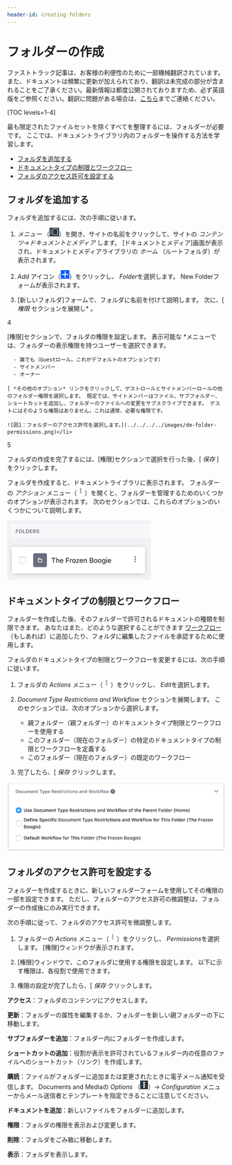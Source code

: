 ```yaml
---
header-id: creating-folders
---
```


# フォルダーの作成

<p class="alert alert-info"><span class="wysiwyg-color-blue120">ファストトラック記事は、お客様の利便性のために一部機械翻訳されています。また、ドキュメントは頻繁に更新が加えられており、翻訳は未完成の部分が含まれることをご了承ください。最新情報は都度公開されておりますため、必ず英語版をご参照ください。翻訳に問題がある場合は、<a href="mailto:support-content-jp@liferay.com">こちら</a>までご連絡ください。</span></p>

[TOC levels=1-4]

最も限定されたファイルセットを除くすべてを整理するには、フォルダーが必要です。 ここでは、ドキュメントライブラリ内のフォルダーを操作する方法を学習します。

  - [フォルダを追加する](#adding-a-folder)
  - [ドキュメントタイプの制限とワークフロー](#document-type-restrictions-and-workflow)
  - [フォルダのアクセス許可を設定する](#setting-folder-permissions)

## フォルダを追加する

フォルダを追加するには、次の手順に従います。

1.  *メニュー* （![Product Menu](../../../../images/icon-menu.png)）を開き、サイトの名前をクリックして、サイトの *コンテンツ→ドキュメントとメディア* します。 [ドキュメントとメディア]画面が表示され、ドキュメントとメディアライブラリの *ホーム* （ルートフォルダ）が表示されます。

2.  *Add* アイコン（![Add](../../../../images/icon-add.png)）をクリックし、 *Folder*を選択します。 New Folderフォームが表示されます。

3.  [新しいフォルダ]フォームで、フォルダに名前を付けて説明します。 次に、[ *権限* セクションを展開し* 。</p></li>

4

[権限]セクションで、フォルダの権限を設定します。 </em> 表示可能な *メニューでは、フォルダーの表示権限を持つユーザーを選択できます。</p>

      - 誰でも（Guestロール。これがデフォルトのオプションです）
      - サイトメンバー
      - オーナー

    [ *その他のオプション* リンクをクリックして、ゲストロールとサイトメンバーロールの他のフォルダー権限を選択します。 既定では、サイトメンバーはファイル、サブフォルダー、ショートカットを追加し、フォルダーのファイルへの変更をサブスクライブできます。 ゲストにはそのような権限はありません。これは通常、必要な権限です。

    ![図1：フォルダーのアクセス許可を選択します。](../../../../images/dm-folder-permissions.png)</li>

5

フォルダの作成を完了するには、[権限]セクションで選択を行った後、[ *保存* ]をクリックします。</ol>

フォルダを作成すると、ドキュメントライブラリに表示されます。 フォルダーの *アクション* メニュー（![Actions](../../../../images/icon-actions.png)）を開くと、フォルダーを管理するためのいくつかのオプションが表示されます。 次のセクションでは、これらのオプションのいくつかについて説明します。

![図2：新しいライブラリがドキュメントライブラリに表示されます。](../../../../images/dm-folder.png)

## ドキュメントタイプの制限とワークフロー

フォルダーを作成した後、そのフォルダーで許可されるドキュメントの種類を制限できます。 あなたはまた、どのような選択することができます [ワークフロー](/docs/7-1/user/-/knowledge_base/u/workflow) （もしあれば）に追加したり、フォルダに編集したファイルを承認するために使用します。

フォルダのドキュメントタイプの制限とワークフローを変更するには、次の手順に従います。

1.  フォルダの *Actions* メニュー（![Actions](../../../../images/icon-actions.png)）をクリックし、 *Edit*を選択します。

2.  *Document Type Restrictions and Workflow* セクションを展開します。 このセクションでは、次のオプションから選択します。

      - 親フォルダー（親フォルダー）のドキュメントタイプ制限とワークフローを使用する
      - このフォルダー（現在のフォルダー）の特定のドキュメントタイプの制限とワークフローを定義する
      - このフォルダー（現在のフォルダー）の既定のワークフロー

3.  完了したら、[ *保存* クリックします。

![図3：フォルダーのファイルに使用するドキュメントタイプの制限とワークフローを設定できます。](../../../../images/dm-restrictions-workflow.png)

## フォルダのアクセス許可を設定する

フォルダーを作成するときに、新しいフォルダーフォームを使用してその権限の一部を設定できます。 ただし、フォルダーのアクセス許可の微調整は、フォルダーの作成後にのみ実行できます。

次の手順に従って、フォルダのアクセス許可を微調整します。

1.  フォルダーの *Actions* メニュー（![Actions](../../../../images/icon-actions.png)）をクリックし、 *Permissions*を選択します。 [権限]ウィンドウが表示されます。

2.  [権限]ウィンドウで、このフォルダに使用する権限を設定します。 以下に示す権限は、各役割で使用できます。

3.  権限の設定が完了したら、[ *保存* クリックします。

**アクセス**：フォルダのコンテンツにアクセスします。

**更新**：フォルダーの属性を編集するか、フォルダーを新しい親フォルダーの下に移動します。

**サブフォルダーを追加**：フォルダー内にフォルダーを作成します。

**ショートカットの追加**：役割が表示を許可されているフォルダー内の任意のファイルへのショートカット（リンク）を作成します。

**購読**：ファイルがフォルダーに追加または変更されたときに電子メール通知を受信します。 Documents and Mediaの *Options* （![Options](../../../../images/icon-options.png)）→ *Configuration* メニューからメール送信者とテンプレートを指定できることに注意してください。

**ドキュメントを追加**：新しいファイルをフォルダーに追加します。

**権限**：フォルダの権限を表示および変更します。

**削除**：フォルダをごみ箱に移動します。

**表示**：フォルダを表示します。
